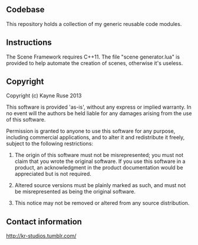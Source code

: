 ## Codebase

This repository holds a collection of my generic reusable code modules.

## Instructions

The Scene Framework requires C++11. The file "scene generator.lua" is provided to help automate the creation of scenes, otherwise it's useless.

## Copyright

Copyright (c) Kayne Ruse 2013

This software is provided 'as-is', without any express or implied warranty. In no event will the authors be held liable for any damages arising from the use of this software.

Permission is granted to anyone to use this software for any purpose, including commercial applications, and to alter it and redistribute it freely, subject to the following restrictions:

   1. The origin of this software must not be misrepresented; you must not claim that you wrote the original software. If you use this software in a product, an acknowledgment in the product documentation would be appreciated but is not required.

   2. Altered source versions must be plainly marked as such, and must not be misrepresented as being the original software.

   3. This notice may not be removed or altered from any source distribution.

## Contact information

http://kr-studios.tumblr.com/  
